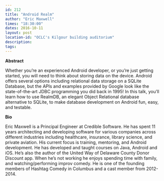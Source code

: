 ```yaml
---
id: 212
title: "Android Realm"
author: "Eric Maxwell"
times: "18:30:00"
dates: 2016-10-11
layout: post
location-id: "OCLC's Kilgour building auditorium"  
description: 
tags: 
---
```

 **Abstract**

Whether you’re an experienced Android developer, or you’re just getting started, you will need to think about storing data on the device. Android offers several options including relational data storage on a SQLite Database, but the APIs and examples provided by Google look like the state-of-the-art JDBC programming you did back in 1995! In this talk, you’ll learn how to use RealmDB, an elegant Object Relational database alternative to SQLite, to make database development on Android fun, easy, and testable.  

**Bio**

Eric Maxwell is a Principal Engineer at Credible Software. He has spent 11 years architecting and developing software for various companies across different industries including healthcare, insurance, library science, and private aviation. His current focus is training, mentoring, and Android development. He has developed and taught courses on Java, Android and iOS. He’s also the author of the United Way of Delaware County Donor Discount app. When he’s not working he enjoys spending time with family, and watching/performing improv comedy. He is one of the founding members of Hashtag Comedy in Columbus and a cast member from 2012-2014.

